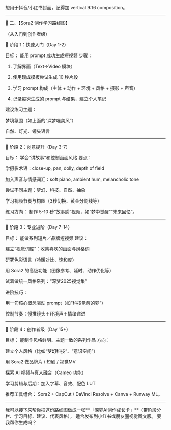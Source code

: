 想用于抖音/小红书封面，记得加 vertical 9:16 composition。



---

🧭 二、【Sora2 创作学习路线图】

（从入门到创作者级）

🚀 阶段 1：快速入门（Day 1-2）

目标： 能用 prompt 成功生成短视频
步骤：

1. 了解界面（Text→Video 模块）


2. 使用现成模板尝试生成 10 秒片段


3. 学习 prompt 构成（主体 + 动作 + 环境 + 风格 + 摄影 + 声音）


4. 记录每次生成的 prompt 与结果，建立个人笔记



建议练习主题：

梦境氛围（如上面的“深梦唯美风”）

自然、灯光、镜头语言



---

🎨 阶段 2：创意提升（Day 3-7）

目标： 学会“讲故事”和控制画面风格
要点：

学摄影术语：close-up, pan, dolly, depth of field

加入声音与情感词汇：soft piano, ambient hum, melancholic tone

尝试不同主题：梦幻、科技、自然、抽象

学习视频节奏与构图（3秒切换、黄金分割线等）


练习方向：
制作 5-10 秒“故事感”视频，如“梦中觉醒”“未来回忆”。


---

🧠 阶段 3：专业进阶（Day 7-14）

目标： 能做系列短片／品牌短视频
建议：

建立“视觉词库”：收集喜欢的画面与风格词

研究色彩语言（冷暖对比、饱和度）

用 Sora2 的高级功能（图像参考、延时、动作优化等）

试着做统一风格系列：“深梦2025视觉集”


进阶技巧：

用一句核心概念驱动 prompt（如“科技觉醒的梦”）

控制节奏：慢推镜头＋环境声＋情绪递进



---

💫 阶段 4：创作者级（Day 15+）

目标： 能制作风格鲜明、主题一致的系列作品
方向：

建立个人风格（比如“梦幻科技”、“意识空间”）

用 Sora2 做品牌片 / 短剧 / 视觉MV

探索 AI 视频与真人融合（Cameo 功能）

学习剪辑与后期：加入字幕、音效、配色 LUT


推荐工具组合：
Sora2 + CapCut / DaVinci Resolve + Canva + Runway ML。


---

我可以接下来帮你把这份路线图做成一张**「深梦AI创作成长卡」**（带阶段分栏、学习目标、建议、代表风格），
适合发布到小红书或朋友圈视觉图文版。
要我帮你生成吗？
